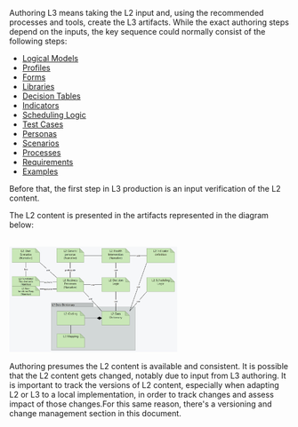 

Authoring L3 means taking the L2 input and, using the recommended processes and tools, create the L3 artifacts. While the exact authoring steps depend on the inputs, the key sequence could normally consist of the following steps: 

* [Logical Models](l3_logicalmodels.html)
* [Profiles](l3_profiles.html)
* [Forms](l3_forms.html)
* [Libraries](l3_libraries.html)
* [Decision Tables](l3_decisiontables.html)
* [Indicators](l3_indicators.html)
* [Scheduling Logic](l3_schedulinglogic.html)
* [Test Cases](l3_testing.html)
* [Personas](l3_personas.html)
* [Scenarios](l3_scenarios.html)
* [Processes](l3_processes.html)
* [Requirements](l3_requirements.html)
* [Examples](l3_examples.html)

Before that, the first step in L3 production is an input verification of the L2 content. 

The L2 content is presented in the artifacts represented in the diagram below:  

<br clear="all"/>
<img src="./l2_artifacts.png" style="width:60%"/>
<br clear="all"/>

Authoring presumes the L2 content is available and consistent. It is possible that the L2 content gets changed, notably due to input from L3 authoring. It is important to track the versions of L2 content, especially when adapting L2 or L3 to a local implementation, in order to track changes and assess impact of those changes.For this same reason, there's a versioning and change management section in this document.

